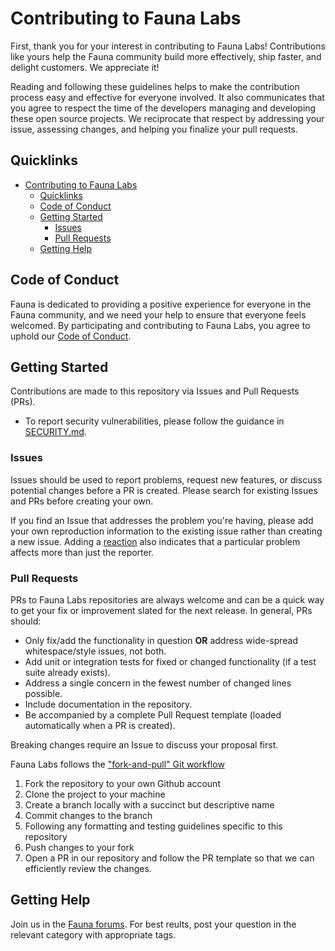 # Contributing to Fauna Labs

First, thank you for your interest in contributing to Fauna Labs! Contributions like yours help the Fauna community build more effectively, ship faster, and delight customers. We appreciate it!

Reading and following these guidelines helps to make the contribution process easy and effective for everyone involved. It also communicates that you agree to respect the time of the developers managing and developing these open source projects. We reciprocate that respect by addressing your issue, assessing changes, and helping you finalize your pull requests.

## Quicklinks

- [Contributing to Fauna Labs](#contributing-to-fauna-labs)
  - [Quicklinks](#quicklinks)
  - [Code of Conduct](#code-of-conduct)
  - [Getting Started](#getting-started)
    - [Issues](#issues)
    - [Pull Requests](#pull-requests)
  - [Getting Help](#getting-help)

## Code of Conduct

Fauna is dedicated to providing a positive experience for everyone in the Fauna community, and we need your help to ensure that everyone feels welcomed. By participating and contributing to Fauna Labs, you agree to uphold our [Code of Conduct](https://forums.fauna.com/guidelines).

## Getting Started

Contributions are made to this repository via Issues and Pull Requests (PRs).

- To report security vulnerabilities, please follow the guidance in [SECURITY.md](SECURITY.md).

### Issues

Issues should be used to report problems, request new features, or discuss potential changes before a PR is created. Please search for existing Issues and PRs before creating your own.

If you find an Issue that addresses the problem you're having, please add your own reproduction information to the existing issue rather than creating a new issue. Adding a [reaction](https://github.blog/2016-03-10-add-reactions-to-pull-requests-issues-and-comments/) also indicates that a particular problem affects more than just the reporter.

### Pull Requests

PRs to Fauna Labs repositories are always welcome and can be a quick way to get your fix or improvement slated for the next release. In general, PRs should:

- Only fix/add the functionality in question **OR** address wide-spread whitespace/style issues, not both.
- Add unit or integration tests for fixed or changed functionality (if a test suite already exists).
- Address a single concern in the fewest number of changed lines possible.
- Include documentation in the repository.
- Be accompanied by a complete Pull Request template (loaded automatically when a PR is created).

Breaking changes require an Issue to discuss your proposal first.

Fauna Labs follows the ["fork-and-pull" Git workflow](https://github.com/susam/gitpr)

1. Fork the repository to your own Github account
2. Clone the project to your machine
3. Create a branch locally with a succinct but descriptive name
4. Commit changes to the branch
5. Following any formatting and testing guidelines specific to this repository
6. Push changes to your fork
7. Open a PR in our repository and follow the PR template so that we can efficiently review the changes.

## Getting Help

Join us in the [Fauna forums](https://forums.fauna.com/). For best reults, post your question in the relevant category with appropriate tags.
